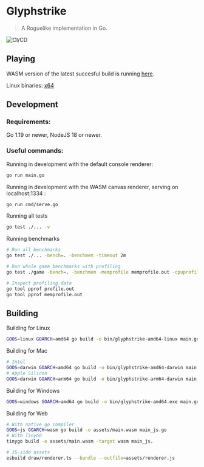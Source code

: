# Glyphstrike

> A Roguelike implementation in Go.

![CI/CD](https://github.com/vgalaktionov/glyphstrike/actions/workflows/ci.yaml/badge.svg)

## Playing

WASM version of the latest succesful build is running [here](https://vgalaktionov.github.io/glyphstrike).

Linux binaries: [x64](https://vgalaktionov.github.io/glyphstrike/bin/glyphstrike-amd64-linux)

## Development

### Requirements:

Go 1.19 or newer, NodeJS 18 or newer.

### Useful commands:

Running in development with the default console renderer:

```bash
go run main.go
```

Running in development with the WASM canvas renderer, serving on localhost:1334 :

```bash
go run cmd/serve.go
```

Running all tests

```bash
go test ./... -v
```

Running benchmarks

```bash
# Run all benchmarks
go test ./... -bench=. -benchmem -timeout 2m

# Run whole game benchmarks with profiling
go test ./game -bench=. -benchmem -memprofile memprofile.out -cpuprofile profile.out

# Inspect profiling data
go tool pprof profile.out
go tool pprof memprofile.out
```

## Building

Building for Linux

```bash
GOOS=linux GOARCH=amd64 go build -o bin/glyphstrike-amd64-linux main.go
```

Building for Mac

```bash
# Intel
GOOS=darwin GOARCH=amd64 go build -o bin/glyphstrike-amd64-darwin main.go
# Apple Silicon
GOOS=darwin GOARCH=arm64 go build -o bin/glyphstrike-arm64-darwin main.go
```

Building for Windows

```bash
GOOS=windows GOARCH=amd64 go build -o bin/glyphstrike-amd64.exe main.go
```

Building for Web

```bash
# With native go compiler
GOOS=js GOARCH=wasm go build -o assets/main.wasm main_js.go
# With TinyGO
tinygo build -o assets/main.wasm -target wasm main_js.

# JS-side assets
esbuild draw/renderer.ts --bundle --outfile=assets/renderer.js
```
